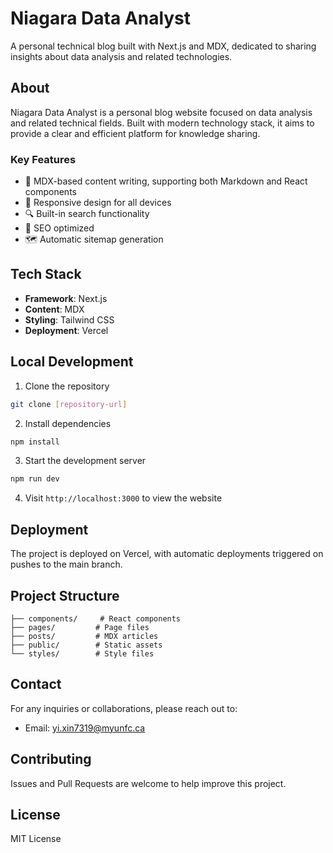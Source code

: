 # Niagara Data Analyst

A personal technical blog built with Next.js and MDX, dedicated to sharing insights about data analysis and related technologies.

## About

Niagara Data Analyst is a personal blog website focused on data analysis and related technical fields. Built with modern technology stack, it aims to provide a clear and efficient platform for knowledge sharing.

### Key Features

- 📝 MDX-based content writing, supporting both Markdown and React components
- 🎨 Responsive design for all devices
- 🔍 Built-in search functionality
- 📱 SEO optimized
- 🗺️ Automatic sitemap generation

## Tech Stack

- **Framework**: Next.js
- **Content**: MDX
- **Styling**: Tailwind CSS
- **Deployment**: Vercel

## Local Development

1. Clone the repository
```bash
git clone [repository-url]
```

2. Install dependencies
```bash
npm install
```

3. Start the development server
```bash
npm run dev
```

4. Visit `http://localhost:3000` to view the website

## Deployment

The project is deployed on Vercel, with automatic deployments triggered on pushes to the main branch.

## Project Structure

```
├── components/     # React components
├── pages/         # Page files
├── posts/         # MDX articles
├── public/        # Static assets
└── styles/        # Style files
```

## Contact

For any inquiries or collaborations, please reach out to:
- Email: yi.xin7319@myunfc.ca

## Contributing

Issues and Pull Requests are welcome to help improve this project.

## License

MIT License
